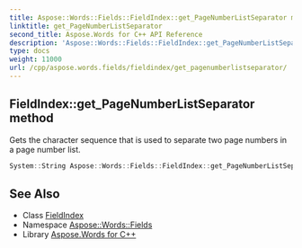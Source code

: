 ```yaml
---
title: Aspose::Words::Fields::FieldIndex::get_PageNumberListSeparator method
linktitle: get_PageNumberListSeparator
second_title: Aspose.Words for C++ API Reference
description: 'Aspose::Words::Fields::FieldIndex::get_PageNumberListSeparator method. Gets the character sequence that is used to separate two page numbers in a page number list in C++.'
type: docs
weight: 11000
url: /cpp/aspose.words.fields/fieldindex/get_pagenumberlistseparator/
---
```

## FieldIndex::get_PageNumberListSeparator method


Gets the character sequence that is used to separate two page numbers in a page number list.

```cpp
System::String Aspose::Words::Fields::FieldIndex::get_PageNumberListSeparator()
```

## See Also

* Class [FieldIndex](../)
* Namespace [Aspose::Words::Fields](../../)
* Library [Aspose.Words for C++](../../../)
